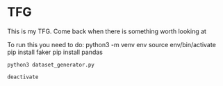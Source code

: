 # TFG
This is my TFG. Come back when there is something worth looking at

To run this you need to do: 
    python3 -m venv env
    source env/bin/activate
    pip install faker
    pip install pandas

    python3 dataset_generator.py
    
    deactivate
